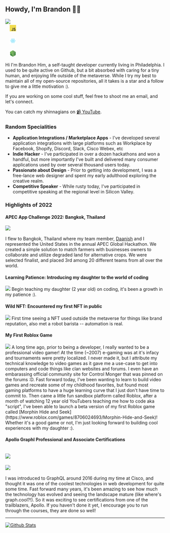 ## Howdy, I'm Brandon 👋🏼
<image src="https://user-images.githubusercontent.com/6020066/124784929-69111800-df14-11eb-9765-173acd1b5b88.png" width="200"/>

<code>
  <img height="20" src="https://raw.githubusercontent.com/github/explore/80688e429a7d4ef2fca1e82350fe8e3517d3494d/topics/javascript/javascript.png">
</code>
<code>
  <img height="20" src="https://raw.githubusercontent.com/github/explore/80688e429a7d4ef2fca1e82350fe8e3517d3494d/topics/react/react.png">
</code>
<code>
  <img height="20" src="https://raw.githubusercontent.com/github/explore/80688e429a7d4ef2fca1e82350fe8e3517d3494d/topics/nodejs/nodejs.png">
</code> 

Hi I'm Brandon Him, a self-taught developer currently living in Philadelphia. I used to be quite active on Github, but a bit absorbed with caring for a tiny human, and enjoying life outside of the metaverse. While I try my best to maintain all of my open-source repositories, all it takes is a star and a follow to give me a little motivation :).

If you are working on some cool stuff, feel free to shoot me an email, and let's connect.

You can catch my shinnagians on [📹 YouTube](https://www.youtube.com/channel/UCludBg4ol9VgvHzHe-yRUXw).

### Random Specialities
- **Application Integrations / Marketplace Apps** - I've developed several application integrations with large platforms such as Workplace by Facebook, Shopify, Discord, Slack, Cisco Webex, etc
- **Indie Hacker** - I've participated in over a dozen hackathons and won a handful, but more importantly I've built and delivered many consumer applications used by over several thousand users today.
- **Passionate about Design** - Prior to getting into development, I was a free-lance web designer and spent my early adulthood exploring the creative realm.
- **Competitive Speaker** - While rusty today, I've participated in competitive speaking at the regional level in Silicon Valley.

### Highlights of 2022
#### APEC App Challenge 2022: Bangkok, Thailand
<img height="200" src="https://media-exp1.licdn.com/dms/image/C5622AQGmStURE4JhiA/feedshare-shrink_800/0/1653409671388?e=1658966400&v=beta&t=tZgydQizA1ip2YSTqrx10vdYKrnVKP-UwO2kXTclZ78"/>

I flew to Bangkok, Thailand where my team member, [Daanish](https://www.linkedin.com/in/daanishhusain/) and I represented the United States in the annual APEC Global Hackathon. We created a simple solution to match farmers with businesses owners to collaborate and utilize degraded land for alternative crops. We were selected finalist, and placed 3rd among 20 different teams from all over the world.

#### Learning Patience: Introducing my daughter to the world of coding
<img height="200" src="https://user-images.githubusercontent.com/6020066/175097378-28753eb6-6b14-4bb2-93e2-0cfcedb7d4e9.jpeg"/>
Begin teaching my daughter (2 year old) on coding, it's been a growth in my patience :).


#### Wild NFT: Encountered my first NFT in public
<img height="200" src="https://user-images.githubusercontent.com/6020066/175097177-03328dc9-d010-4167-b2d2-4d56c70aba64.jpeg"/>
First time seeing a NFT used outside the metaverse for things like brand reputation, also met a robot barista -- automation is real.

#### My First Roblox Game
<img src="https://camo.githubusercontent.com/4afa99350bac23e3732753e108261b5f41e47a04fc209dd86f731087c1cd5de2/68747470733a2f2f6d65646961322e67697068792e636f6d2f6d656469612f57566b42414b5146656f715a5a6f4a7357742f67697068792e676966" height="300"/>
A long time ago, prior to being a developer, I really wanted to be a professional video gamer! At the time (~2007) e-gaming was at it's infacy and tournaments were pretty localized. I never made it, but I attribute my technical knowledge to video games as it gave me a use-case to get into computers and code things like clan websites and forums. I even have an embarassing official community site for Control Monger that was pinned on the forums :D. Fast forward today, I've been wanting to learn to build video games and recreate some of my childhood favorites, but found most gaming platforms to have a huge learning curve that I just don't have time to commit to. Then came a little fun sandbox platform called Roblox, after a month of watching 12 year old YouTubers teaching me how to code aka "script", I've been able to launch a beta version of my first Roblox game called [Morphin Hide and Seek](https://www.roblox.com/games/8706024693/Morphin-Hide-and-Seek)! Whether it's a good game or not, I'm just looking forward to building cool experiences with my daughter :).

#### Apollo Graphl Professional and Associate Certifications
<code>
<img src="https://res.cloudinary.com/apollographql/image/upload/v1654200365/odyssey/certifications/graph_professional_badge.svg" height="50"/>
</code>
<code>
<img src="https://res.cloudinary.com/apollographql/image/upload/v1632844693/badge_sfsiin.svg" height="50"/>
</code>

I was introduced to GraphQL around 2016 during my time at Cisco, and thought it was one of the coolest technologies in web development for quite some time. Fast forward many years, it's been amazing to see how much the technology has evolved and seeing the landscape mature (like where's graph.cool?!). So it was exciting to see certifications from one of the trailblazers, Apollo. If you haven't done it yet, I encourage you to run through the courses, they are done so well!


---
[![Github Stats](https://github-readme-stats.vercel.app/api?username=brh55&theme=dark)](https://github.com/brh55)
